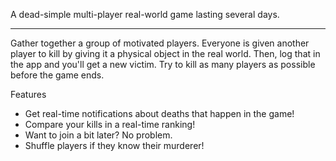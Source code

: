 A dead-simple multi-player real-world game lasting several days.

---

Gather together a group of motivated players.
Everyone is given another player to kill by giving it a physical object in the real world.
Then, log that in the app and you'll get a new victim.
Try to kill as many players as possible before the game ends.

Features
* Get real-time notifications about deaths that happen in the game!
* Compare your kills in a real-time ranking!
* Want to join a bit later? No problem.
* Shuffle players if they know their murderer!
